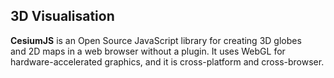 ## 3D Visualisation

**CesiumJS** is an Open Source JavaScript library for creating 3D globes  
and 2D maps in a web browser without a plugin. It uses WebGL for  
hardware-accelerated graphics, and it is cross-platform and cross-browser.